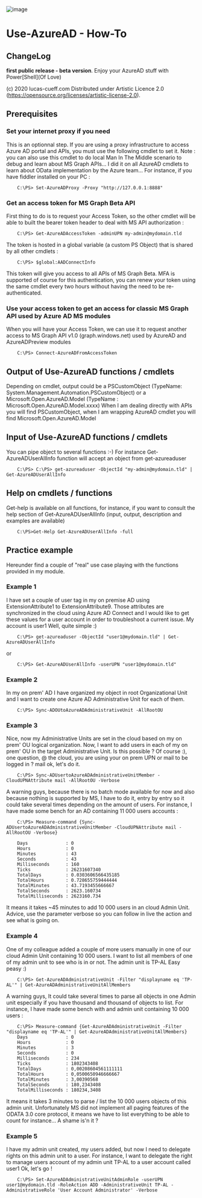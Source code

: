 ![image](http://www.lucas-cueff.com/files/gallery.png)

# Use-AzureAD - How-To

## ChangeLog
**first public release - beta version**. Enjoy your AzureAD stuff with Power[Shell](Of Love)

(c) 2020 lucas-cueff.com Distributed under Artistic Licence 2.0 (https://opensource.org/licenses/artistic-license-2.0).

## Prerequisites
### Set your internet proxy if you need
This is an optionnal step. If you are using a proxy infrastructure to access Azure AD portal and APIs, you must use the following cmdlet to set it.
Note : you can also use this cmdlet to do local Man In The Middle scenario to debug and learn about MS Graph APIs... I did it on all AzureAD cmdlets to learn about OData implementation by the Azure team...
For instance, if you have fiddler installed on your PC :
```
    C:\PS> Set-AzureADProxy -Proxy "http://127.0.0.1:8888"
```
### Get an access token for MS Graph Beta API
First thing to do is to request your Access Token, so the other cmdlet will be able to built the bearer token header to deal with MS API authorization :
```
    C:\PS> Get-AzureADAccessToken -adminUPN my-admin@mydomain.tld
```
The token is hosted in a global variable (a custom PS Object) that is shared by all other cmdlets : 
```
    C:\PS> $global:AADConnectInfo
```
This token will give you access to all APIs of MS Graph Beta.
MFA is supported of course for this authentication, you can renew your token using the same cmdlet every two hours without having the need to be re-authenticated.
### Use your access token to get an access for classic MS Graph API used by Azure AD MS modules
When you will have your Access Token, we can use it to request another access to MS Graph API v1.0 (graph.windows.net) used by AzureAD and AzureADPreview modules
```
    C:\PS> Connect-AzureADFromAccessToken
```

## Output of Use-AzureAD functions / cmdlets
Depending on cmdlet, output could be a PSCustomObject (TypeName: System.Management.Automation.PSCustomObject) or a Microsoft.Open.AzureAD.Model (TypeName : Microsoft.Open.AzureAD.Model.xxxx)
When I am dealing directly with APIs you will find PSCustomObject, when I am wrapping AzureAD cmdlet you will find Microsoft.Open.AzureAD.Model

## Input of Use-AzureAD functions / cmdlets
You can pipe object to several functions :-)
For instance Get-AzureADUserAllInfo function will accept an object from get-azureaduser
```
    C:\PS> C:\PS> get-azureaduser -ObjectId "my-admin@mydomain.tld" | Get-AzureADUserAllInfo
```

## Help on cmdlets / functions
Get-help is available on all functions, for instance, if you want to consult the help section of Get-AzureADUserAllInfo (input, output, description and examples are available)
```
    C:\PS>Get-Help Get-AzureADUserAllInfo -full
```
## Practice example
Hereunder find a couple of "real" use case playing with the functions provided in my module.
### Example 1
I have set a couple of user tag in my on premise AD using ExtensionAttribute1 to ExtensionAttribute9. Those attributes are synchronized in the cloud using Azure AD Connect and I would like to get these values for a user account in order to troubleshoot a current issue.
My account is user1
Well, quite simple :)
```
    C:\PS> get-azureaduser -ObjectId "user1@mydomain.tld" | Get-AzureADUserAllInfo
```
or 
```
    C:\PS> Get-AzureADUserAllInfo -userUPN "user1@mydomain.tld"
```
### Example 2
In my on prem' AD I have organized my object in root Organizational Unit and I want to create one Azure AD Administrative Unit for each of them.
```
    C:\PS> Sync-ADOUtoAzureADAdministrativeUnit -AllRootOU
```
### Example 3
Nice, now my Administrative Units are set in the cloud based on my on prem' OU logical organization. Now, I want to add users in each of my on prem' OU in the target Administrative Unit. Is this possible ?
Of course :), one question, @ the cloud, you are using your on prem UPN or mail to be logged in ?
mail
ok, let's do it.
```
    C:\PS> Sync-ADUsertoAzureADAdministrativeUnitMember -CloudUPNAttribute mail -AllRootOU -Verbose
```
A warning guys, because there is no batch mode available for now and also because nothing is supported by MS, I have to do it, entry by entry so it could take several times depending on the amount of users.
For instance, I have made some bench for an AD containing 11 000 users accounts :
```
    C:\PS> Measure-command {Sync-ADUsertoAzureADAdministrativeUnitMember -CloudUPNAttribute mail -AllRootOU -Verbose}

    Days              : 0
    Hours             : 0
    Minutes           : 43
    Seconds           : 43
    Milliseconds      : 160
    Ticks             : 26231607340
    TotalDays         : 0.0303606566435185
    TotalHours        : 0.728655759444444
    TotalMinutes      : 43.7193455666667
    TotalSeconds      : 2623.160734
    TotalMilliseconds : 2623160.734
```
It means it takes ~45 minutes to add 10 000 users in an cloud Admin Unit. Advice, use the parameter verbose so you can follow in live the action and see what is going on.
### Example 4
One of my colleague added a couple of more users manually in one of our cloud Admin Unit containing 10 000 users. I want to list all members of one of my admin unit to see who is in or not. The admin unit is TP-AL
Easy peasy :)
```
    C:\PS> Get-AzureADAdministrativeUnit -Filter "displayname eq 'TP-AL'" | Get-AzureADAdministrativeUnitAllMembers
```
A warning guys, It could take several times to parse all objects in one Admin unit especially if you have thousand and thousand of objects to list.
For instance, I have made some bench with and admin unit containing 10 000 users :
```
    C:\PS> Measure-command {Get-AzureADAdministrativeUnit -Filter "displayname eq 'TP-AL'" | Get-AzureADAdministrativeUnitAllMembers}
    Days              : 0
    Hours             : 0
    Minutes           : 3
    Seconds           : 0
    Milliseconds      : 234
    Ticks             : 1802343408
    TotalDays         : 0,00208604561111111
    TotalHours        : 0,0500650946666667
    TotalMinutes      : 3,00390568
    TotalSeconds      : 180,2343408
    TotalMilliseconds : 180234,3408
```
It means it takes 3 minutes to parse / list the 10 000 users objects of this admin unit. Unfortunately MS did not implement all paging features of the ODATA 3.0 core protocol, it means we have to list everything to be able to count for instance... A shame is'n it ?
### Example 5
I have my admin unit created, my users added, but now I need to delegate rights on this admin unit to a user. For instance, I want to delegate the right to manage users account of my admin unit TP-AL to a user account called user1
Ok, let's go !
```
    C:\PS> Set-AzureADAdministrativeUnitAdminRole -userUPN user1@mydomain.tld -RoleAction ADD -AdministrativeUnit TP-AL -AdministrativeRole 'User Account Administrator' -Verbose
```